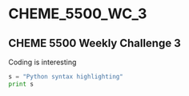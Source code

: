 # CHEME_5500_WC_3
## CHEME 5500 Weekly Challenge 3

Coding is interesting 

```python
s = "Python syntax highlighting"
print s
```